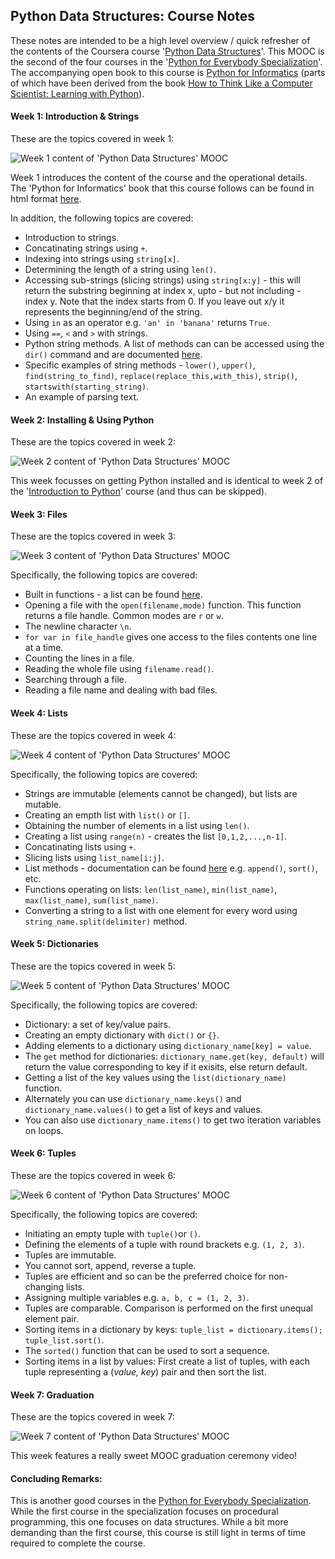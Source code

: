 ## Python Data Structures: Course Notes

These notes are intended to be a high level overview / quick refresher of the contents of the Coursera course 
'[Python Data Structures](https://www.coursera.org/learn/python-data/)'.
This MOOC is the second of the four courses in the '[Python for Everybody Specialization](https://www.coursera.org/specializations/python)'. The accompanying open book to this course is [Python for Informatics](http://pythonlearn.com/) (parts of which have been derived from the book [How to Think Like a Computer Scientist: Learning with Python](http://www.greenteapress.com/thinkpython/thinkCSpy/)).

#### Week 1: Introduction & Strings

These are the topics covered in week 1:

![Week 1 content of 'Python Data Structures' MOOC](https://github.com/mariocpinto/0009_Python_Data_Structures/blob/master/Images/Python_Data_Structures_Week_1_Content.png)

Week 1 introduces the content of the course and the operational details. The 'Python for Informatics' book that this course follows can be found in html format [here](http://www.pythonlearn.com/html-270/).

In addition, the following topics are covered:
* Introduction to strings.
* Concatinating strings using `+`.
* Indexing into strings using `string[x]`.
* Determining the length of a string using `len()`.
* Accessing sub-strings (slicing strings) using `string[x:y]` - this will return the substring beginning at index x, upto - but not including - index y. Note that the index starts from 0. If you leave out x/y it represents the beginning/end of the string.
* Using `in` as an operator e.g. `'an' in 'banana'` returns `True`.
* Using `==`, `<` and `>` with strings.
* Python string methods. A list of methods can can be accessed using the `dir()` command and are documented [here](https://docs.python.org/2/library/stdtypes.html#string-methods).
* Specific examples of string methods - `lower()`, `upper()`, `find(string_to_find)`, `replace(replace_this,with_this)`, `strip()`, `startswith(starting_string)`.
* An example of parsing text.

#### Week 2: Installing & Using Python

These are the topics covered in week 2:

![Week 2 content of 'Python Data Structures' MOOC](https://github.com/mariocpinto/0009_Python_Data_Structures/blob/master/Images/Python_Data_Structures_Week_2_Content.png)

This week focusses on getting Python installed and is identical to week 2 of the '[Introduction to Python](https://github.com/mariocpinto/0008_MOOC_Getting_Started_with_Python)' course (and thus can be skipped).

#### Week 3: Files

These are the topics covered in week 3:

![Week 3 content of 'Python Data Structures' MOOC](***)

Specifically, the following topics are covered:
* Built in functions - a list can be found [here](https://docs.python.org/3.5/library/functions.html).
* Opening a file with the `open(filename,mode)` function. This function returns a file handle. Common modes are `r` or `w`.
* The newline character `\n`.
* `for var in file_handle` gives one access to the files contents one line at a time.
* Counting the lines in a file.
* Reading the whole file using `filename.read()`.
* Searching through a file.
* Reading a file name and dealing with bad files.

#### Week 4: Lists

These are the topics covered in week 4:

![Week 4 content of 'Python Data Structures' MOOC](***)

Specifically, the following topics are covered:
* Strings are immutable (elements cannot be changed), but lists are mutable.
* Creating an empth list with `list()` or `[]`.
* Obtaining the number of elements in a list using `len()`.
* Creating a list using `range(n)` - creates the list `[0,1,2,...,n-1]`.
* Concatinating lists using `+`.
* Slicing lists using `list_name[i:j]`.
* List methods - documentation can be found [here](https://docs.python.org/3.5/tutorial/datastructures.html) e.g. `append()`, `sort()`, etc.
* Functions operating on lists: `len(list_name)`, `min(list_name)`, `max(list_name)`, `sum(list_name)`.
* Converting a string to a list with one element for every word using `string_name.split(delimiter)` method.

#### Week 5: Dictionaries

These are the topics covered in week 5:

![Week 5 content of 'Python Data Structures' MOOC](***)

Specifically, the following topics are covered:
* Dictionary: a set of key/value pairs.
* Creating an empty dictionary with `dict()` or `{}`.
* Adding elements to a dictionary using `dictionary_name[key] = value`.
* The `get` method for dictionaries: `dictionary_name.get(key, default)` will return
the value corresponding to key if it exisits, else return default.
* Getting a list of the key values using the `list(dictionary_name)` function.
* Alternately you can use `dictionary_name.keys()` and `dictionary_name.values()` to get a list of keys and values.
* You can also use `dictionary_name.items()` to get two iteration variables on loops.


#### Week 6: Tuples

These are the topics covered in week 6:

![Week 6 content of 'Python Data Structures' MOOC](***)

Specifically, the following topics are covered:
* Initiating an empty tuple with `tuple()`or `()`.
* Defining the elements of a tuple with round brackets e.g. `(1, 2, 3)`.
* Tuples are immutable.
* You cannot sort, append, reverse a tuple.
* Tuples are efficient and so can be the preferred choice for non-changing lists.
* Assigning multiple variables e.g. `a, b, c = (1, 2, 3)`.
* Tuples are comparable. Comparison is performed on the first unequal element pair.
* Sorting items in a dictionary by keys: `tuple_list = dictionary.items(); tuple_list.sort()`.
* The `sorted()` function that can be used to sort a sequence.
* Sorting items in a list by values: First create a list of tuples, with each tuple representing a (_value, key_) pair and then sort the list.

#### Week 7: Graduation

These are the topics covered in week 7:

![Week 7 content of 'Python Data Structures' MOOC](https://github.com/mariocpinto/0009_Python_Data_Structures/blob/master/Images/Python_Data_Structures_Week_2_Content.png)

This week features a really sweet MOOC graduation ceremony video!

#### Concluding Remarks:
This is another good courses in the [Python for Everybody Specialization](https://www.coursera.org/specializations/python). While the first course in the specialization focuses on procedural programming, this one focuses on data structures. While a bit more demanding than the first course, this course is still light in terms of time required to complete the course.
